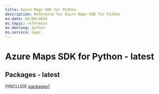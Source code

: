 ```yaml
---
title: Azure Maps SDK for Python
description: Reference for Azure Maps SDK for Python
ms.date: 04/08/2024
ms.topic: reference
ms.devlang: python
ms.service: maps
---
```

# Azure Maps SDK for Python - latest
## Packages - latest
[!INCLUDE [packages](maps-index.md)]